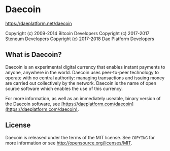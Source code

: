 # Daecoin

https://daeplatform.net/daecoin

Copyright (c) 2009-2014 Bitcoin Developers
Copyright (c) 2017-2017 Steneum Developers
Copyright (c) 2017-2018 Dae Platform Developers

What is Daecoin?
----------------

Daecoin is an experimental digital currency that enables instant payments to
anyone, anywhere in the world. Daecoin uses peer-to-peer technology to operate
with no central authority: managing transactions and issuing money are carried
out collectively by the network. Daecoin is the name of open source
software which enables the use of this currency.

For more information, as well as an immediately useable, binary version of
the Daecoin software, see [https://daeplatform.com/daecoin](https://daeplatform.com/daecoin).
  
License
-------

Daecoin is released under the terms of the MIT license. See `COPYING` for more
information or see http://opensource.org/licenses/MIT.
